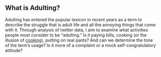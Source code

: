 ## What is Adulting?

Adulting has entered the popular lexicon in recent years as a term to describe the struggle that is adult life and all the annoying things that come with it. Through analysis of twitter data, I aim to examine what activities people most consider to be “adulting.” Is it paying bills, cooking (or the illusion of [cooking](https://www.theatlantic.com/health/archive/2020/01/kitchenaid-le-creuset-peak-domesticity/605716/)), putting on real pants? And can we determine the tone of the term’s usage? Is it more of a complaint or a mock self-congratulatory attitude?
